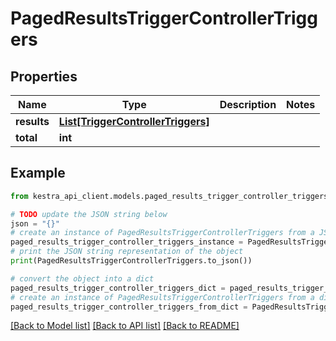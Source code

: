 # PagedResultsTriggerControllerTriggers


## Properties

Name | Type | Description | Notes
------------ | ------------- | ------------- | -------------
**results** | [**List[TriggerControllerTriggers]**](TriggerControllerTriggers.md) |  | 
**total** | **int** |  | 

## Example

```python
from kestra_api_client.models.paged_results_trigger_controller_triggers import PagedResultsTriggerControllerTriggers

# TODO update the JSON string below
json = "{}"
# create an instance of PagedResultsTriggerControllerTriggers from a JSON string
paged_results_trigger_controller_triggers_instance = PagedResultsTriggerControllerTriggers.from_json(json)
# print the JSON string representation of the object
print(PagedResultsTriggerControllerTriggers.to_json())

# convert the object into a dict
paged_results_trigger_controller_triggers_dict = paged_results_trigger_controller_triggers_instance.to_dict()
# create an instance of PagedResultsTriggerControllerTriggers from a dict
paged_results_trigger_controller_triggers_from_dict = PagedResultsTriggerControllerTriggers.from_dict(paged_results_trigger_controller_triggers_dict)
```
[[Back to Model list]](../README.md#documentation-for-models) [[Back to API list]](../README.md#documentation-for-api-endpoints) [[Back to README]](../README.md)


